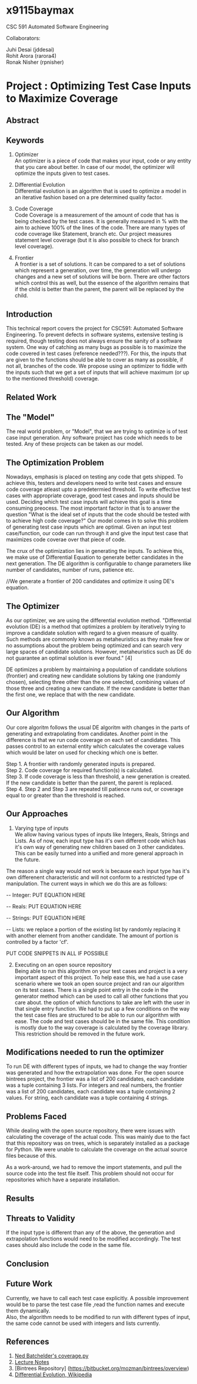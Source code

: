 # x9115baymax
CSC 591 Automated Software Engineering

Collaborators:

Juhi Desai (jddesai)  
Rohit Arora (rarora4)   
Ronak Nisher (rpnisher)  

# Project : Optimizing Test Case Inputs to Maximize Coverage  

## Abstract  

## Keywords

1. Optimizer  
   An optimizer is a piece of code that makes your input, code or any entity that you care about better. In case of our model, the optimizer will optimize the inputs given to test cases.  

2. Differential Evolution  
   Differential evolution is an algorithm that is used to optimize a model in an iterative fashion based on a pre determined quality factor.  

3. Code Coverage  
   Code Coverage is a measurement of the amount of code that has is being checked by the test cases. It is generally measured in % with the aim to achieve 100% of the lines of the code. There are  many types of code coverage like Statement, branch etc. Our project measures statement level coverage (but it is also possible to check for branch level coverage).  

4. Frontier   
   A frontier is a set of solutions. It can be compared to a set of solutions which represent a generation, over time, the generation will undergo changes and a new set of solutions will be born. There are other factors which control this as well, but the essence of the algorithm remains that if the child is better than the parent, the parent will be replaced by the child.

## Introduction  

This technical report covers the project for CSC591: Automated Software Engineering. To prevent defects in software systems, extensive testing is required, though testing does not always ensure the sanity of a software system. One way of catching as many bugs as possible is to maximize the code covered in test cases (reference needed???). For this, the inputs that are given to the functions should be able to cover as many as possible, if not all, branches of the code. We propose using an optimizer to fiddle with the inputs such that we get a set of inputs that will achieve maximum (or up to the mentioned threshold) coverage.  

## Related Work  

## The "Model"

The real world problem, or "Model", that we are trying to optimize is of test case input generation. Any software project has code which needs to be tested. Any of these projects can be taken as our model.

## The Optimization Problem

Nowadays, emphasis is placed on testing any code that gets shipped. To achieve this, testers and developers need to write test cases and ensure code coverage atleast upto a predetermied threshold. To write effective test cases with appropriate coverage, good test cases and inputs should be used. Deciding which test case inputs will achieve this goal is a time consuming preocess. The most important factor in that is to answer the question "What is the ideal set of inputs that the code should be tested with to achieve high code coverage?" Our model comes in to solve this problem of generating test case inputs which are optimal. Given an input test case/function, our code can run through it and give the input test case that maximizes code coverae over that piece of code.
 
 The crux of the optimization lies in generating the inputs. To achieve this, we make use of Differential Equation to generate better candidates in the next generation. The DE algorithm is configurable to change parameters like number of candidates, number of runs, patience etc.
 
 //We generate a frontier of 200 candidates and optimize it using DE's equation.  

## The Optimizer  

As our optimizer, we are using the differential evolution method. "Differential evolution (DE) is a method that optimizes a problem by iteratively trying to improve a candidate solution with regard to a given measure of quality. Such methods are commonly known as metaheuristics as they make few or no assumptions about the problem being optimized and can search very large spaces of candidate solutions. However, metaheuristics such as DE do not guarantee an optimal solution is ever found." [4]  

DE optimizes a problem by maintaining a population of candidate solutions (frontier) and creating new candidate solutions by taking one (randomly chosen), selecting three other than the one selected, combining values of those three and creating a new candiate. If the new candidate is better than the first one, we replace that with the new candidate.  

## Our Algorithm  

Our core algoritm follows the usual DE algoritm with changes in the parts of generating and extrapolating from candidates. Another point in the difference is that we run code coverage on each set of candidates. This passes control to an external entity which calculates the coverage values which would be later on used for checking which one is better.  

Step 1. A frontier with randomly generated inputs is prepared.  
Step 2. Code coverage for required function(s) is calculated.  
Step 3. If code coverage is less than threshold, a new generation is created. If the new candidate is better than the parent, the parent is replaced.  
Step 4. Step 2 and Step 3 are repeated till patience runs out, or coverage equal to or greater than the threshold is reached.  

## Our Approaches  

1. Varying type of inputs  
   We allow having various types of inputs like Integers, Reals, Strings and Lists. As of now, each input type has it's own different code which has it's own way of generating new children based on 3 other candidates. This can be easily turned into a unified and more general approach in the future.  

The reason a single way would not work is because each input type has it's own differenent characteristic and will not conform to a restricted type of manipulation. The current ways in which we do this are as follows:  

-- Integer: PUT EQUATION HERE  

-- Reals: PUT EQUATION HERE  

-- Strings:  PUT EQUATION HERE

-- Lists:  we replace a portion of the existing list by randomly replacing it with another element from another candidate. The amount of portion is controlled by a factor 'cf'.  

  PUT CODE SNIPPETS IN ALL IF POSSIBLE  
  
  
2. Executing on an open source repository  
   Being able to run this algorithm on your test cases and project is a very important aspect of this project. To help ease this, we had a use case scenario where we took an open source project and ran our algorithm on its test cases. There is a single point entry in the code in the generator method which can be used to call all other functions that you care about. the option of which functions to take are left with the user in that single entry function. We had to put up a few conditions on the way the test case files are structured to be able to run our algorithm with ease. The code and test cases should be in the same file. This condition is mostly due to the way coverage is calculated by the coverage library. This restriction should be removed in the future work.

## Modifications needed to run the optimizer  

To run DE with different types of inputs, we had to change the way frontier was generated and how the extrapolation was done. For the open source bintrees project, the frontier was a list of 200 candidates, each candidate was a tuple containing 3 lists. For integers and real numbers, the frontier was a list of 200 candidates, each candidate was a tuple containing 2 values. For string, each candidate was a tuple containing 4 strings.  

## Problems Faced  

While dealing with the open source repository, there were issues with calculating the coverage of the actual code. This was mainly due to the fact that this repository was on trees, which is separately installed as a package for Python. We were unable to calculate the coverage on the actual source files because of this.  

As a work-around, we had to remove the import statements, and pull the source code into the test file itself. This problem should not occur for repositories which have a separate installation.  

## Results  

## Threats to Validity   

If the input type is different than any of the above, the generation and extrapolation functions would need to be modified accordingly. The test cases should also include the code in the same file.

## Conclusion  

## Future Work  

Currently, we have to call each test case explicitly. A possible improvement would be to parse the test case file ,read the function names and execute them dynamically.  
Also, the algorithm needs to be modified to run with different types of input, the same code cannot be used with integers and lists currently.

## References  
1. [Ned Batchelder's coverage.py](https://coverage.readthedocs.org/en/coverage-4.0b3/index.html)
2. [Lecture Notes](https://github.com/txt/mase/blob/master/DE.md)
3. [Bintrees Repository] (https://bitbucket.org/mozman/bintrees/overview)
4. [Differential Evolution, Wikipedia](https://en.wikipedia.org/wiki/Differential_evolution)
